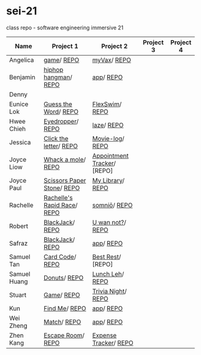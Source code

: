 # sei-21

class repo - software engineering immersive 21

| Name | Project 1 | Project 2 | Project 3 | Project 4 |
| ---- | --------- |---------- | --------- | --------- |
|Angelica|[game](https://angelferreros.github.io/project1-game/)/ [REPO](https://github.com/AngelFerreros/project1-game)|[myVax](https://myvax-tracker.herokuapp.com/)/ [REPO](https://github.com/AngelFerreros/project-2-myVax)|
|Benjamin|[hiphop hangman](https://benjacoblee.github.io/hiphop-hangman/)/ [REPO](https://github.com/benjacoblee/hiphop-hangman)|[app](link)/ [REPO](link)|
|Denny|
|Eunice Lok|[Guess the Word](https://prwhoeatsnonstop.github.io/guess-the-word-unit1-project/)/ [REPO](https://github.com/prwhoeatsnonstop/guess-the-word-unit1-project)|[FlexSwim](https://flexswim.herokuapp.com/)/ [REPO](https://github.com/prwhoeatsnonstop/ga-project2-FlexSwim)|
|Hwee Chieh|[Eyedropper](https://hweechieh.github.io/eyedropper/)/ [REPO](https://github.com/hweechieh/eyedropper.git)|[laze](https://morning-river-60847.herokuapp.com/)/ [REPO](https://github.com/hweechieh/laze)|
|Jessica|[Click the letter](https://jesst8.github.io/click_the_letters/)/ [REPO](https://github.com/JessT8/click_the_letters)|[Movie-log](https://aqueous-waters-75512.herokuapp.com/movies/upcoming/1)/ [REPO](https://github.com/JessT8/movie-log)|
|Joyce Liow|[Whack a mole](http://www.joyceliow.com/Project_1/mole.html)/ [REPO](https://github.com/joycemap/Project-Whack)|[Appointment Tracker](https://pacific-shore-10633.herokuapp.com/)/ [REPO]
|Joyce Paul|[Scissors Paper Stone](https://joyce-paul.github.io/Project_1-Game/)/ [REPO](https://github.com/joyce-paul/Project_1-Game)|[My Library](https://mylibrary-ga-app.herokuapp.com/)/ [REPO](https://github.com/joyce-paul/SEI-Project-2)
|Rachelle|[Rachelle's Rapid Race](https://rachellesg.github.io/rachelles-rapid-race/)/ [REPO](https://github.com/rachellesg/rachelles-rapid-race)|[somniō](http://rachelles-somnio.herokuapp.com/)/ [REPO](https://github.com/rachellesg/somnio)|
|Robert|[BlackJack](https://dazzling-blackjack.netlify.com/)/ [REPO](https://github.com/Flashrob/Blackjack)|[U wan not?](https://u-wan-not.herokuapp.com/)/ [REPO](https://github.com/Flashrob/u-wan-not)|
|Safraz|[BlackJack](https://safrazhakamali.github.io/BlackJack/)/ [REPO](https://github.com/SafrazHakamali/BlackJack)|[app](link)/ [REPO](link)|
|Samuel Tan|[Card Code](https://samtanfl.github.io/Card-Code/)/ [REPO](https://github.com/SamTanFL/Card-Code)|[Best Rest](https://best-rest.herokuapp.com/)/ [REPO]
|Samuel Huang|[Donuts](https://upieez.github.io/project-1-sei-21)/ [REPO](https://github.com/upieez/project-1-sei-21)|[Lunch Leh](https://powerful-badlands-26853.herokuapp.com/)/ [REPO](https://github.com/upieez/lunch-leh)|
|Stuart|[Game](https://laustinspayce.github.io/game-project-1/)/ [REPO](https://github.com/LaustinSpayce/game-project-1)|[Trivia Night](https://project-2-quiz.herokuapp.com/)/ [REPO](https://github.com/LaustinSpayce/quiz-project-2)|
|Kun|[Find Me](https://tsairenkun.github.io/Project_1/)/ [REPO](https://github.com/TsaiRenkun/Project_1)|[app](link)/ [REPO](link)|
|Wei Zheng|[Match](https://weizheng1910.github.io/project1)/ [REPO](https://github.com/weizheng1910/project1)|[app](link)/ [REPO](link)|
|Zhen Kang|[Escape Room](https://lzhenkang.github.io/escape_mini_games_room/)/ [REPO](https://github.com/lzhenkang/escape_mini_games_room)|[Expense Tracker](https://young-forest-33013.herokuapp.com/)/ [REPO](https://github.com/lzhenkang/expense_tracker)|
